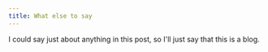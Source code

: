 ```yaml
---
title: What else to say
---
```

I could say just about anything in this post, so I'll just say that this is a blog.
